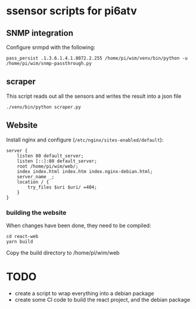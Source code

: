 # ssensor scripts for pi6atv

## SNMP integration
Configure snmpd with the following:

    pass_persist .1.3.6.1.4.1.8072.2.255 /home/pi/wim/venv/bin/python -u /home/pi/wim/snmp-passthrough.py
    
## scraper
This script reads out all the sensors and writes the result into a json file

    ./venv/bin/python scraper.py
    
## Website
Install nginx and configure (`/etc/nginx/sites-enabled/default`):

    server {
    	listen 80 default_server;
    	listen [::]:80 default_server;
    	root /home/pi/wim/web/;
    	index index.html index.htm index.nginx-debian.html;
    	server_name _;
    	location / {
    		try_files $uri $uri/ =404;
    	}
    }

### building the website
When changes have been done, they need to be compiled:

    cd react-web
    yarn build
    
Copy the build directory to /home/pi/wim/web

# TODO
 * create a script to wrap everything into a debian package
 * create some CI code to build the react project, and the debian package
